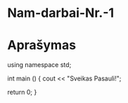 # Nam-darbai-Nr.-1
# Aprašymas

using namespace std;

int main () {
cout << "Sveikas Pasauli!"; 

return 0; 
}
